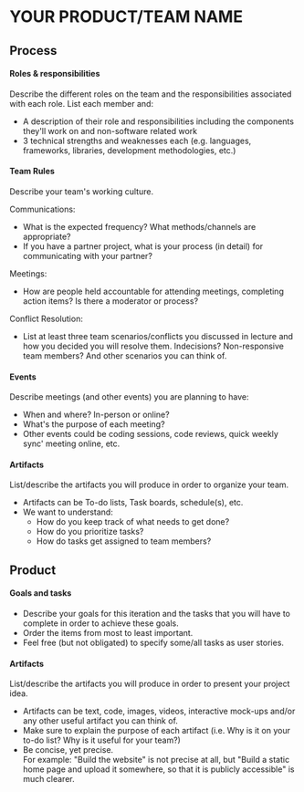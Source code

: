 # YOUR PRODUCT/TEAM NAME

## Process

#### Roles & responsibilities

Describe the different roles on the team and the responsibilities associated with each role. List each member and:
 * A description of their role and responsibilities including the components they'll work on and non-software related work
 * 3 technical strengths and weaknesses each (e.g. languages, frameworks, libraries, development methodologies, etc.)

#### Team Rules

Describe your team's working culture.

Communications:
 * What is the expected frequency? What methods/channels are appropriate? 
 * If you have a partner project, what is your process (in detail) for communicating with your partner?
 
Meetings:
 * How are people held accountable for attending meetings, completing action items? Is there a moderator or process?
 
Conflict Resolution:
 * List at least three team scenarios/conflicts you discussed in lecture and how you decided you will resolve them. Indecisions? Non-responsive team members? And other scenarios you can think of.


#### Events

Describe meetings (and other events) you are planning to have:
 * When and where? In-person or online?
 * What's the purpose of each meeting?
 * Other events could be coding sessions, code reviews, quick weekly sync' meeting online, etc.

#### Artifacts

List/describe the artifacts you will produce in order to organize your team.       

 * Artifacts can be To-do lists, Task boards, schedule(s), etc.
 * We want to understand:
   * How do you keep track of what needs to get done?
   * How do you prioritize tasks?
   * How do tasks get assigned to team members?


## Product

#### Goals and tasks

 * Describe your goals for this iteration and the tasks that you will have to complete in order to achieve these goals.
 * Order the items from most to least important.
 * Feel free (but not obligated) to specify some/all tasks as user stories.

#### Artifacts

List/describe the artifacts you will produce in order to present your project idea.

 * Artifacts can be text, code, images, videos, interactive mock-ups and/or any other useful artifact you can think of.
 * Make sure to explain the purpose of each artifact (i.e. Why is it on your to-do list? Why is it useful for your team?)
 * Be concise, yet precise.         
   For example: "Build the website" is not precise at all, but "Build a static home page and upload it somewhere, so that it is publicly accessible" is much clearer.
